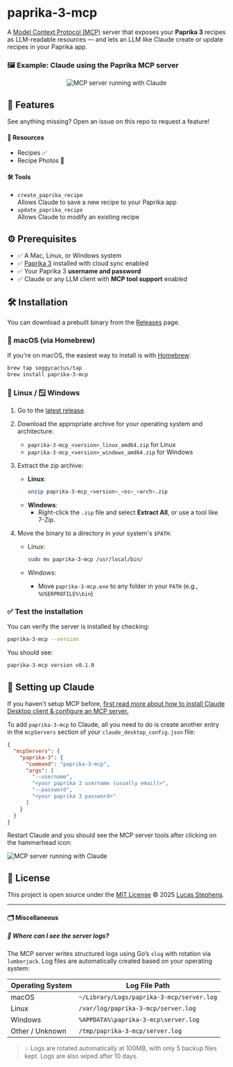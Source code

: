 # paprika-3-mcp

A [Model Context Protocol (MCP)](https://modelcontextprotocol.io/introduction) server that exposes your **Paprika 3** recipes as LLM-readable resources — and lets an LLM like Claude create or update recipes in your Paprika app.

### 🖼️ Example: Claude using the Paprika MCP server

<p align="center">
  <img src="docs/example.png" alt="MCP server running with Claude" />
</p>

## 🚀 Features

See anything missing? Open an issue on this repo to request a feature!

#### 📄 **Resources**

- Recipes ✅
- Recipe Photos 🚧

#### 🛠 **Tools**

- `create_paprika_recipe`  
  Allows Claude to save a new recipe to your Paprika app
- `update_paprika_recipe`  
  Allows Claude to modify an existing recipe

## ⚙️ Prerequisites

- ✅ A Mac, Linux, or Windows system
- ✅ [Paprika 3](https://www.paprikaapp.com/) installed with cloud sync enabled
- ✅ Your Paprika 3 **username and password**
- ✅ Claude or any LLM client with **MCP tool support** enabled

## 🛠 Installation

You can download a prebuilt binary from the [Releases](https://github.com/soggycactus/paprika-3-mcp/releases) page.

### 🍎 macOS (via Homebrew)

If you're on macOS, the easiest way to install is with [Homebrew](https://brew.sh/):

```bash
brew tap soggycactus/tap
brew install paprika-3-mcp
```

### 🐧 Linux / 🪟 Windows

1. Go to the [latest release](https://github.com/soggycactus/paprika-3-mcp/releases).
2. Download the appropriate archive for your operating system and architecture:
   - `paprika-3-mcp_<version>_linux_amd64.zip` for Linux
   - `paprika-3-mcp_<version>_windows_amd64.zip` for Windows
3. Extract the zip archive:
   - **Linux**:
     ```bash
     unzip paprika-3-mcp_<version>_<os>_<arch>.zip
     ```
   - **Windows**:
     - Right-click the `.zip` file and select **Extract All**, or use a tool like 7-Zip.
4. Move the binary to a directory in your system's `$PATH`:

   - Linux:

     ```bash
     sudo mv paprika-3-mcp /usr/local/bin/
     ```

   - Windows:
     - Move `paprika-3-mcp.exe` to any folder in your `PATH` (e.g., `%USERPROFILE%\bin`)

### ✅ Test the installation

You can verify the server is installed by checking:

```bash
paprika-3-mcp --version
```

You should see:

```bash
paprika-3-mcp version v0.1.0
```

## 🤖 Setting up Claude

If you haven't setup MCP before, [first read more about how to install Claude Desktop client & configure an MCP server.](https://modelcontextprotocol.io/quickstart/user)

To add `paprika-3-mcp` to Claude, all you need to do is create another entry in the `mcpServers` section of your `claude_desktop_config.json` file:

```json
{
  "mcpServers": {
    "paprika-3": {
      "command": "paprika-3-mcp",
      "args": [
        "--username",
        "<your paprika 3 username (usually email)>",
        "--password",
        "<your paprika 3 password>"
      ]
    }
  }
}
```

Restart Claude and you should see the MCP server tools after clicking on the hammerhead icon:

![MCP server running with Claude](docs/install.png)

## 📄 License

This project is open source under the [MIT License](./LICENSE) © 2025 [Lucas Stephens](https://github.com/soggycactus).

---

#### 🗂 Miscellaneous

##### 📄 Where can I see the server logs?

The MCP server writes structured logs using Go’s `slog` with rotation via `lumberjack`. Log files are automatically created based on your operating system:

| Operating System | Log File Path                             |
| ---------------- | ----------------------------------------- |
| macOS            | `~/Library/Logs/paprika-3-mcp/server.log` |
| Linux            | `/var/log/paprika-3-mcp/server.log`       |
| Windows          | `%APPDATA%\paprika-3-mcp\server.log`      |
| Other / Unknown  | `/tmp/paprika-3-mcp/server.log`           |

> 💡 Logs are rotated automatically at 100MB, with only 5 backup files kept. Logs are also wiped after 10 days.
